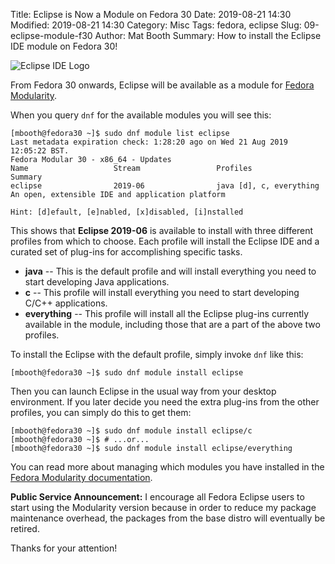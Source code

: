Title: Eclipse is Now a Module on Fedora 30
Date: 2019-08-21 14:30
Modified: 2019-08-21 14:30
Category: Misc
Tags: fedora, eclipse
Slug: 09-eclipse-module-f30
Author: Mat Booth
Summary: How to install the Eclipse IDE module on Fedora 30!

![Eclipse IDE Logo]({filename}/images/eclipse-logo.jpg)

From Fedora 30 onwards, Eclipse will be available as a module for [Fedora Modularity](https://docs.fedoraproject.org/en-US/modularity/).


When you query ```dnf``` for the available modules you will see this:

```
[mbooth@fedora30 ~]$ sudo dnf module list eclipse
Last metadata expiration check: 1:28:20 ago on Wed 21 Aug 2019 12:05:22 BST.
Fedora Modular 30 - x86_64 - Updates
Name                   Stream                 Profiles                              Summary                                                       
eclipse                2019-06                java [d], c, everything               An open, extensible IDE and application platform              

Hint: [d]efault, [e]nabled, [x]disabled, [i]nstalled
```

This shows that **Eclipse 2019-06** is available to install with three different profiles from which to choose. Each profile will install the Eclipse IDE and a curated set of plug-ins for accomplishing specific tasks.

 * **java** -- This is the default profile and will install everything you need to start developing Java applications.
 * **c** -- This profile will install everything you need to start developing C/C++ applications.
 * **everything** -- This profile will install all the Eclipse plug-ins currently available in the module, including those that are a part of the above two profiles.

To install the Eclipse with the default profile, simply invoke ```dnf``` like this:

```
[mbooth@fedora30 ~]$ sudo dnf module install eclipse
```

Then you can launch Eclipse in the usual way from your desktop environment. If you later decide you need the extra plug-ins from the other profiles, you can simply do this to get them:

```
[mbooth@fedora30 ~]$ sudo dnf module install eclipse/c
[mbooth@fedora30 ~]$ # ...or...
[mbooth@fedora30 ~]$ sudo dnf module install eclipse/everything
```

You can read more about managing which modules you have installed in the [Fedora Modularity documentation](https://docs.fedoraproject.org/en-US/modularity/using-modules/).

**Public Service Announcement:** I encourage all Fedora Eclipse users to start using the Modularity version because in order to reduce my package maintenance overhead, the packages from the base distro will eventually be retired.

Thanks for your attention!
